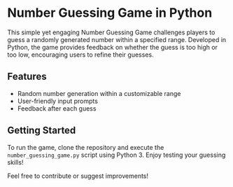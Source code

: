 # Number Guessing Game in Python

This simple yet engaging Number Guessing Game challenges players to guess a randomly generated number within a specified range. Developed in Python, the game provides feedback on whether the guess is too high or too low, encouraging users to refine their guesses. 

## Features
- Random number generation within a customizable range
- User-friendly input prompts
- Feedback after each guess
  

## Getting Started
To run the game, clone the repository and execute the `number_guessing_game.py` script using Python 3. Enjoy testing your guessing skills!

Feel free to contribute or suggest improvements!

